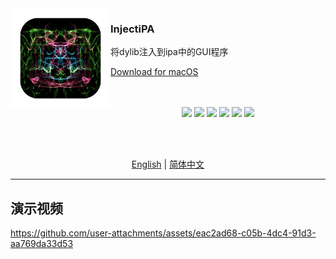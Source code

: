 <img src="./InjectiPA/Assets.xcassets/AppIcon.appiconset/icon_1024X1024.png" width="160" alt="App icon" align="left"/>

<div>
<h3>InjectiPA</h3>
<p>将dylib注入到ipa中的GUI程序</p>
<a href="https://github.com/TrialAppleApp/InjectiPA/releases/latest">Download for macOS</a>
</div>

<br/>
<br/>

<div align="center">

![](https://img.shields.io/github/downloads/TrialAppleApp/InjectiPA/total.svg?style=flat)
![](https://img.shields.io/github/release-pre/TrialAppleApp/InjectiPA.svg?style=flat)
![](https://img.shields.io/badge/platform-macOS-blue.svg?style=flat)
![](https://img.shields.io/github/license/TrialAppleApp/InjectiPA)
![](https://img.shields.io/github/stars/TrialAppleApp/InjectiPA)
![](https://img.shields.io/github/forks/TrialAppleApp/InjectiPA)

<br/>
<br/>

<a href="readme.md">English</a> | <a href="readme_zh-Hans.md">简体中文</a>

</div>

<hr>

## 演示视频

https://github.com/user-attachments/assets/eac2ad68-c05b-4dc4-91d3-aa769da33d53
